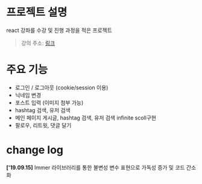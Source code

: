 # 프로젝트 설명
react 강좌를 수강 및 진행 과정을 적은 프로젝트
> 강의 주소: [링크](https://inflearn.com/course/react_nodebird)

# 주요 기능
- 로그인 / 로그아웃 (cookie/session 이용)
- 닉네임 변경
- 포스트 입력 (이미지 첨부 가능)
- hashtag 검색, 유저 검색
- 메인 페이지 게시글, hashtag 검색, 유저 검색 infinite scoll구현
- 팔로우, 리트윗, 댓글 달기

# change log
**['19.09.15]** Immer 라이브러리를 통한 불변성 변수 표현으로 가독성 증가 및 코드 간소화